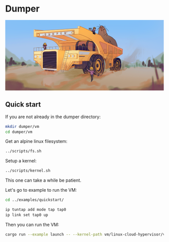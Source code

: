 # Dumper

![Dumper Logo](./docs/images/DUMPER.png)


## Quick start

If you are not already in the dumper directory:
```sh
mkdir dumper/vm
cd dumper/vm
```

Get an alpine linux filesystem:
```sh
../scripts/fs.sh
```

Setup a kernel:
```sh
../scripts/kernel.sh
```
This one can take a while be patient.

Let's go to example to run the VM:
```sh
cd ../examples/quickstart/
```

```sh
ip tuntap add mode tap tap0
ip link set tap0 up
```

Then you can run the VM:
```sh
cargo run --example launch -- --kernel-path vm/linux-cloud-hypervisor/vmlinux --initramfs-path vm/initramfs.img
```

